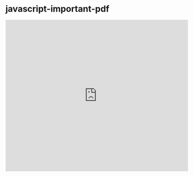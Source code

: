 # javascript-important-pdf
 <embed src="https://github.com/satyam4484/javascript-important-pdf/blob/master/Async%20perfomance.pdf" width="600px" height="500px" />

